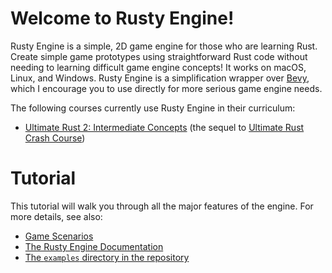 # Welcome to Rusty Engine!

Rusty Engine is a simple, 2D game engine for those who are learning Rust. Create simple game prototypes using straightforward Rust code without needing to learning difficult game engine concepts! It works on macOS, Linux, and Windows. Rusty Engine is a simplification wrapper over [Bevy](https://bevyengine.org/), which I encourage you to use directly for more serious game engine needs.

The following courses currently use Rusty Engine in their curriculum:

- [Ultimate Rust 2: Intermediate Concepts](https://agileperception.com/ultimate_rust_2) (the sequel to [Ultimate Rust Crash Course](https://agileperception.com/ultimate_rust_crash_course))


# Tutorial

This tutorial will walk you through all the major features of the engine. For more details, see also:

- [Game Scenarios](https://github.com/CleanCut/rusty_engine/tree/main/scenarios)
- [The Rusty Engine Documentation](https://docs.rs/rusty_engine/latest/rusty_engine/)
- [The `examples` directory in the repository](https://github.com/CleanCut/rusty_engine/tree/main/examples)
